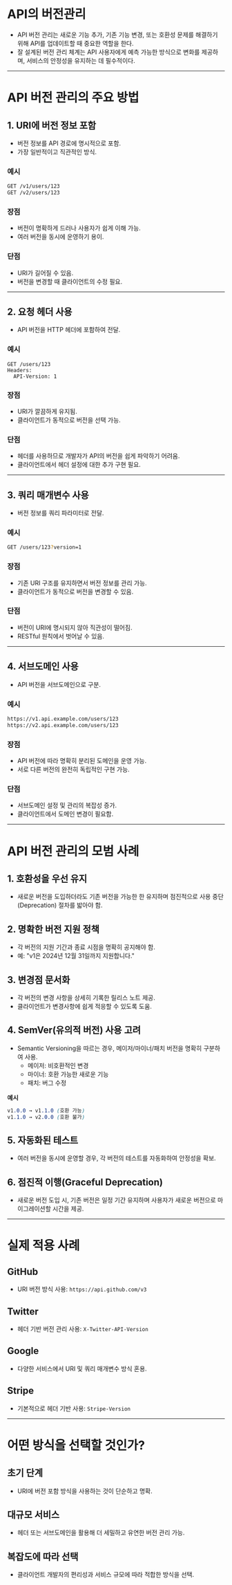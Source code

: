 # API의 버전관리

- API 버전 관리는 새로운 기능 추가, 기존 기능 변경, 또는 호환성 문제를 해결하기 위해 API를 업데이트할 때 중요한 역할을 한다.
- 잘 설계된 버전 관리 체계는 API 사용자에게 예측 가능한 방식으로 변화를 제공하며, 서비스의 안정성을 유지하는 데 필수적이다.

---

# API 버전 관리의 주요 방법

## 1. **URI에 버전 정보 포함**

- 버전 정보를 API 경로에 명시적으로 포함.
- 가장 일반적이고 직관적인 방식.

### **예시**

```bash
GET /v1/users/123
GET /v2/users/123
```

### **장점**

- 버전이 명확하게 드러나 사용자가 쉽게 이해 가능.
- 여러 버전을 동시에 운영하기 용이.

### **단점**

- URI가 길어질 수 있음.
- 버전을 변경할 때 클라이언트의 수정 필요.

---

## 2. **요청 헤더 사용**

- API 버전을 HTTP 헤더에 포함하여 전달.

### **예시**

```vbnet
GET /users/123
Headers:
  API-Version: 1
```

### **장점**

- URI가 깔끔하게 유지됨.
- 클라이언트가 동적으로 버전을 선택 가능.

### **단점**

- 헤더를 사용하므로 개발자가 API의 버전을 쉽게 파악하기 어려움.
- 클라이언트에서 헤더 설정에 대한 추가 구현 필요.

---

## 3. **쿼리 매개변수 사용**

- 버전 정보를 쿼리 파라미터로 전달.

### **예시**

```bash
GET /users/123?version=1
```

### **장점**

- 기존 URI 구조를 유지하면서 버전 정보를 관리 가능.
- 클라이언트가 동적으로 버전을 변경할 수 있음.

### **단점**

- 버전이 URI에 명시되지 않아 직관성이 떨어짐.
- RESTful 원칙에서 벗어날 수 있음.

---

## 4. **서브도메인 사용**

- API 버전을 서브도메인으로 구분.

### **예시**

```bash
https://v1.api.example.com/users/123
https://v2.api.example.com/users/123
```

### **장점**

- API 버전에 따라 명확히 분리된 도메인을 운영 가능.
- 서로 다른 버전의 완전히 독립적인 구현 가능.

### **단점**

- 서브도메인 설정 및 관리의 복잡성 증가.
- 클라이언트에서 도메인 변경이 필요함.

---

# API 버전 관리의 모범 사례

## 1. **호환성을 우선 유지**

- 새로운 버전을 도입하더라도 기존 버전을 가능한 한 유지하며 점진적으로 사용 중단(Deprecation) 절차를 밟아야 함.

## 2. **명확한 버전 지원 정책**

- 각 버전의 지원 기간과 종료 시점을 명확히 공지해야 함.
- 예: "v1은 2024년 12월 31일까지 지원합니다."

## 3. **변경점 문서화**

- 각 버전의 변경 사항을 상세히 기록한 릴리스 노트 제공.
- 클라이언트가 변경사항에 쉽게 적응할 수 있도록 도움.

## 4. **SemVer(유의적 버전) 사용 고려**

- Semantic Versioning을 따르는 경우, 메이저/마이너/패치 버전을 명확히 구분하여 사용.
    - 메이저: 비호환적인 변경
    - 마이너: 호환 가능한 새로운 기능
    - 패치: 버그 수정

**예시**

```scss
v1.0.0 → v1.1.0 (호환 가능)
v1.1.0 → v2.0.0 (호환 불가)
```

## 5. **자동화된 테스트**

- 여러 버전을 동시에 운영할 경우, 각 버전의 테스트를 자동화하여 안정성을 확보.

## 6. **점진적 이행(Graceful Deprecation)**

- 새로운 버전 도입 시, 기존 버전은 일정 기간 유지하며 사용자가 새로운 버전으로 마이그레이션할 시간을 제공.

---

# 실제 적용 사례

## **GitHub**

- URI 버전 방식 사용: `https://api.github.com/v3`

## **Twitter**

- 헤더 기반 버전 관리 사용: `X-Twitter-API-Version`

## **Google**

- 다양한 서비스에서 URI 및 쿼리 매개변수 방식 혼용.

## **Stripe**

- 기본적으로 헤더 기반 사용: `Stripe-Version`

---

# 어떤 방식을 선택할 것인가?

## **초기 단계**

- URI에 버전 포함 방식을 사용하는 것이 단순하고 명확.

## **대규모 서비스**

- 헤더 또는 서브도메인을 활용해 더 세밀하고 유연한 버전 관리 가능.

## **복잡도에 따라 선택**

- 클라이언트 개발자의 편리성과 서비스 규모에 따라 적합한 방식을 선택.